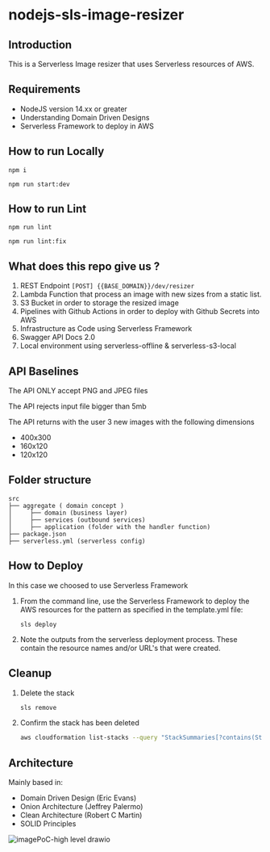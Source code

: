 # nodejs-sls-image-resizer



## Introduction


This is a Serverless Image resizer that uses Serverless resources of AWS.

## Requirements

- NodeJS version 14.xx or greater
- Understanding Domain Driven Designs
- Serverless Framework to deploy in AWS

## How to run Locally

```
npm i

npm run start:dev
```

## How to run Lint


 ```
npm run lint

npm run lint:fix
```


## What does this repo give us ?


1. REST Endpoint `[POST] {{BASE_DOMAIN}}/dev/resizer`
2. Lambda Function that process an image with new sizes from a static list.
3. S3 Bucket in order to storage the resized image
4. Pipelines with Github Actions in order to deploy with Github Secrets into AWS
5. Infrastructure as Code using Serverless Framework
6. Swagger API Docs 2.0
7. Local environment using serverless-offline & serverless-s3-local

## API Baselines

The API ONLY accept PNG and JPEG files

The API rejects input file bigger than 5mb

The API returns with the user 3 new images with the following dimensions
- 400x300
- 160x120
- 120x120



## Folder structure


```
src
├── aggregate ( domain concept )
│     ├── domain (business layer)
│     ├── services (outbound services)
│     ├── application (folder with the handler function)
├── package.json
├── serverless.yml (serverless config)
```

## How to Deploy 

In this case we choosed to use Serverless Framework


1. From the command line, use the Serverless Framework to deploy the AWS resources for the pattern as specified in the template.yml file:
    ```
    sls deploy
    ```

2. Note the outputs from the serverless deployment process. These contain the resource names and/or URL's that were created.

## Cleanup

1. Delete the stack
    ```bash
    sls remove
    ```
1. Confirm the stack has been deleted
    ```bash
    aws cloudformation list-stacks --query "StackSummaries[?contains(StackName,<STACK_NAME>)].StackStatus"
    ```

## Architecture

Mainly based in:

- Domain Driven Design (Eric Evans)
- Onion Architecture (Jeffrey Palermo)
- Clean Architecture (Robert C Martin)
- SOLID Principles


![imagePoC-high level drawio](https://user-images.githubusercontent.com/8229412/167815385-d078dfb3-4b42-4da4-ac45-caec9814326e.png)
